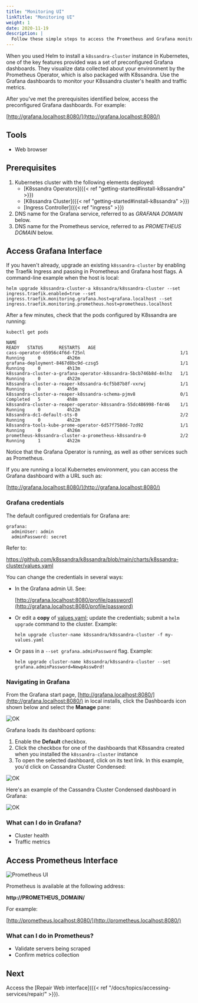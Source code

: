 ```yaml
---
title: "Monitoring UI"
linkTitle: "Monitoring UI"
weight: 1
date: 2020-11-19
description: |
  Follow these simple steps to access the Prometheus and Grafana monitoring interfaces.
---
```


When you used Helm to install a `k8ssandra-cluster` instance in Kubernetes, one of the key features provided was a set of preconfigured Grafana dashboards. They visualize data collected about your environment by the Prometheus Operator, which is also packaged with K8ssandra. Use the Grafana dashboards to monitor your K8ssandra cluster's health and traffic metrics.  

After you've met the prerequisites identified below, access the preconfigured Grafana dashboards. For example:

[http://grafana.localhost:8080/](http://grafana.localhost:8080/)

## Tools

* Web browser

## Prerequisites

1. Kubernetes cluster with the following elements deployed:
   * [K8ssandra Operators]({{< ref "getting-started#install-k8ssandra" >}})
   * [K8ssandra Cluster]({{< ref "getting-started#install-k8ssandra" >}})
   * [Ingress Controller]({{< ref "ingress" >}})
1. DNS name for the Grafana service, referred to as _GRAFANA DOMAIN_ below.
1. DNS name for the Prometheus service, referred to as _PROMETHEUS DOMAIN_
   below.

## Access Grafana Interface

If you haven't already, upgrade an existing `k8ssandra-cluster` by enabling the Traefik Ingress and passing in Prometheus and Grafana host flags. A command-line example when the host is local:

`helm upgrade k8ssandra-cluster-a k8ssandra/k8ssandra-cluster --set ingress.traefik.enabled=true --set ingress.traefik.monitoring.grafana.host=grafana.localhost --set ingress.traefik.monitoring.prometheus.host=prometheus.localhost`

After a few minutes, check that the pods configured by K8ssandra are running:

`kubectl get pods`
```
NAME                                                              READY   STATUS      RESTARTS   AGE
cass-operator-65956c4f6d-f25nl                                    1/1     Running     0          4h26m
grafana-deployment-8467d8bc9d-czsg5                               1/1     Running     0          4h13m
k8ssandra-cluster-a-grafana-operator-k8ssandra-5bcb746b8d-4nlhz   1/1     Running     0          4h22m
k8ssandra-cluster-a-reaper-k8ssandra-6cf5b87b8f-vxrwj             1/1     Running     0          4h5m
k8ssandra-cluster-a-reaper-k8ssandra-schema-pjmv8                 0/1     Completed   5          4h8m
k8ssandra-cluster-a-reaper-operator-k8ssandra-55dc486998-f4r46    1/1     Running     0          4h22m
k8ssandra-dc1-default-sts-0                                       2/2     Running     0          4h22m
k8ssandra-tools-kube-prome-operator-6d57f758dd-7zd92              1/1     Running     0          4h26m
prometheus-k8ssandra-cluster-a-prometheus-k8ssandra-0             2/2     Running     1          4h22m
```

Notice that the Grafana Operator is running, as well as other services such as Prometheus.

If you are running a local Kubernetes environment, you can access the Grafana dashboard with a URL such as:

[http://grafana.localhost:8080/](http://grafana.localhost:8080/)

### Grafana credentials

The default configured credentials for Grafana are:

```
grafana:
  adminUser: admin
  adminPassword: secret
```

Refer to:

https://github.com/k8ssandra/k8ssandra/blob/main/charts/k8ssandra-cluster/values.yaml

You can change the credentials in several ways:

* In the Grafana admin UI. See:

    [http://grafana.localhost:8080/profile/password](http://grafana.localhost:8080/profile/password)

* Or edit a **copy** of [values.yaml](https://github.com/k8ssandra/k8ssandra/blob/main/charts/k8ssandra-cluster/values.yaml); update the credentials; submit a `helm upgrade` command to the cluster. Example: 

    `helm upgrade cluster-name k8ssandra/k8ssandra-cluster -f my-values.yaml`
 
* Or pass in a `--set grafana.adminPassword` flag. Example:

    `helm upgrade cluster-name k8ssandra/k8ssandra-cluster --set  grafana.adminPassword=NewpAssw0rd!`

### Navigating in Grafana

From the Grafana start page, [http://grafana.localhost:8080/](http://grafana.localhost:8080/) in local installs, click the Dashboards icon shown below and select the **Manage** pane:

![OK](grafana-dashboards-icon.png)

Grafana loads its dashboard options:

1. Enable the **Default** checkbox.
1. Click the checkbox for one of the dashboards that K8ssandra created when you installed the `k8ssandra-cluster` instance
1. To open the selected dashboard, click on its text link. In this example, you'd click on Cassandra Cluster Condensed:

![OK](grafana-dashboards-default-selected1.png)

Here's an example of the Cassandra Cluster Condensed dashboard in Grafana:

![OK](grafana-cass-cluster-condensed.png)

### What can I do in Grafana?

* Cluster health
* Traffic metrics

## Access Prometheus Interface

![Prometheus UI](prometheus-example.png)

Prometheus is available at the following address:

**http://PROMETHEUS_DOMAIN/**

For example:

[http://prometheus.localhost:8080/](http://prometheus.localhost:8080/)

### What can I do in Prometheus?

* Validate servers being scraped
* Confirm metrics collection

## Next

Access the [Repair Web interface]({{< ref "/docs/topics/accessing-services/repair/" >}}).
